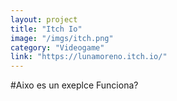 ```yaml
---
layout: project
title: "Itch Io"
image: "/imgs/itch.png"
category: "Videogame"
link: "https://lunamoreno.itch.io/"
---
```


#Aixo es un exeplce
Funciona?